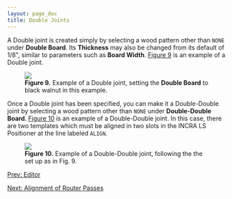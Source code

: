 ```yaml
---
layout: page_doc
title: Double Joints
---
```


A Double joint is created simply by selecting a wood pattern other than `NONE`
under <b>Double Board</b>.  Its <b>Thickness</b> may also be changed from
its default of 1/8", similar to parameters such as <b>Board Width</b>.
[Figure 9](#figure9) is an example of a Double joint.

<figure class="zoomable">
<a name="figure9">
<img src="{{ site.baseurl }}/images/double_screen_shot.png">
</a>
<figcaption>
<b>Figure 9.</b>  Example of a Double joint, setting the <b>Double Board</b>
to black walnut in 
<a data-featherlight="{{ site.baseurl }}/images/woods_screen_shot.png">this example</a>.
</figcaption>
</figure>

Once a Double joint has been specified, you can make it a Double-Double joint
by selecting a wood pattern other than `NONE` under <b>Double-Double Board</b>.
[Figure 10](#figure10) is an example of a Double-Double joint.  In this case,
there are two templates which must be aligned in two slots in the INCRA LS
Positioner at the line labeled `ALIGN`.

<figure class="zoomable">
<a name="figure10">
<img src="{{ site.baseurl }}/images/dd_screen_shot.png">
</a>
<figcaption>
<b>Figure 10.</b>  Example of a Double-Double joint, following the the set up as in Fig. 9.
</figcaption>
</figure>

<div id="textbox">
  <p class="alignleft">
    <a href="{{ site.baseurl }}/editor/">Prev: Editor</a>
  </p>
  <p class="alignright">
    <a href="{{ site.baseurl }}/alignment/">Next: Alignment of Router Passes</a>
  </p>
</div>
<div style="clear: both;"></div>
